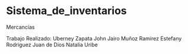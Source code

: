 # Sistema_de_inventarios
Mercancías 

Trabajo Realizado:
Uberney Zapata
John Jairo Muñoz Ramirez
Estefany Rodriguez
Juan de Dios
Natalia Uribe
